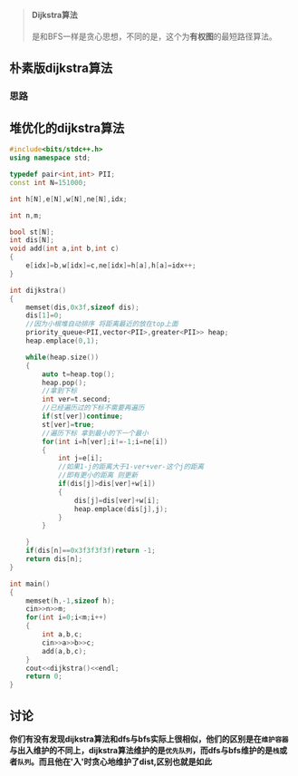 > #### Dijkstra算法
> 是和BFS一样是贪心思想，不同的是，这个为**有权图**的最短路径算法。

## 朴素版dijkstra算法

### 思路

## 堆优化的dijkstra算法

```cpp
#include<bits/stdc++.h>
using namespace std;

typedef pair<int,int> PII;
const int N=151000;

int h[N],e[N],w[N],ne[N],idx;

int n,m;

bool st[N];
int dis[N];
void add(int a,int b,int c)
{
    e[idx]=b,w[idx]=c,ne[idx]=h[a],h[a]=idx++;
}

int dijkstra()
{
    memset(dis,0x3f,sizeof dis);
    dis[1]=0;
    //因为小根堆自动排序 将距离最近的放在top上面
    priority_queue<PII,vector<PII>,greater<PII>> heap;
    heap.emplace(0,1);

    while(heap.size())
    {
        auto t=heap.top();
        heap.pop();
        //拿到下标
        int ver=t.second;
        //已经遍历过的下标不需要再遍历
        if(st[ver])continue;
        st[ver]=true;
        //遍历下标 拿到最小的下一个最小
        for(int i=h[ver];i!=-1;i=ne[i])
        {
            int j=e[i];
            //如果1-j的距离大于1-ver+ver-这个j的距离
            //即有更小的距离 则更新
            if(dis[j]>dis[ver]+w[i])
            {
                dis[j]=dis[ver]+w[i];
                heap.emplace(dis[j],j);
            }
        }

    }
    if(dis[n]==0x3f3f3f3f)return -1;
    return dis[n];
}

int main()
{
    memset(h,-1,sizeof h);
    cin>>n>>m;
    for(int i=0;i<m;i++)
    {
        int a,b,c;
        cin>>a>>b>>c;
        add(a,b,c);
    }
    cout<<dijkstra()<<endl;
    return 0;
}

```
## 讨论
**你们有没有发现dijkstra算法和dfs与bfs实际上很相似，他们的区别是在`维护容器`与出入维护的不同上，dijkstra算法维护的是`优先队列`，而dfs与bfs维护的是`栈`或者`队列`。而且他在'入'时贪心地维护了dist,区别也就是如此**